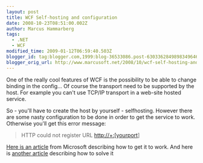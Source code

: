 ```yaml
---
layout: post
title: WCF Self-hosting and configuration
date: 2008-10-23T08:51:00.002Z
author: Marcus Hammarberg
tags:
  - .NET
  - WCF
modified_time: 2009-01-12T06:59:40.503Z
blogger_id: tag:blogger.com,1999:blog-36533086.post-6303362849898349646
blogger_orig_url: http://www.marcusoft.net/2008/10/wcf-self-hosting-and-configuration.html
---
```




One of the really cool features of WCF is the possibility to be able to
change binding in the config... Of course the transport need to be
supported by the host. For example you can't use TCP/IP transport in a
web-site hosted service.

So - you'll have to create the host by yourself - selfhosting. However
there are some nasty configuration to be done in order to get the
service to work. Otherwise you'll get this error message:

> HTTP could not register URL
> [http://+:\[yourport](http://+:%5Byourport)\]

<a href="http://msdn.microsoft.com/en-us/library/ms733768.aspx"
target="_blank">Here is an article</a> from Microsoft describing how to
get it to work. And here is <a
href="http://blogs.msdn.com/paulwh/archive/2007/05/04/addressaccessdeniedexception-http-could-not-register-url-http-8080.aspx"
target="_blank">another article</a> describing how to solve it
